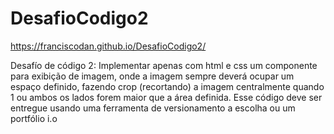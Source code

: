 # DesafioCodigo2
https://franciscodan.github.io/DesafioCodigo2/

Desafío de código 2: Implementar apenas com html e css um componente para exibição de imagem, onde a imagem sempre deverá ocupar um espaço definido, fazendo crop (recortando) a imagem centralmente quando 1 ou ambos os lados forem maior que a área definida. Esse código deve ser entregue usando uma ferramenta de versionamento a escolha ou um portfólio i.o
